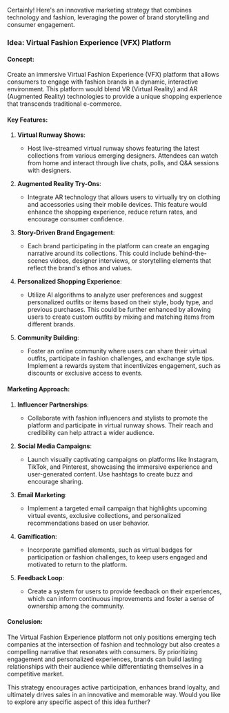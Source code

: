 Certainly! Here's an innovative marketing strategy that combines technology and fashion, leveraging the power of brand storytelling and consumer engagement.

### Idea: Virtual Fashion Experience (VFX) Platform

#### Concept:
Create an immersive Virtual Fashion Experience (VFX) platform that allows consumers to engage with fashion brands in a dynamic, interactive environment. This platform would blend VR (Virtual Reality) and AR (Augmented Reality) technologies to provide a unique shopping experience that transcends traditional e-commerce.

#### Key Features:

1. **Virtual Runway Shows**:
   - Host live-streamed virtual runway shows featuring the latest collections from various emerging designers. Attendees can watch from home and interact through live chats, polls, and Q&A sessions with designers.

2. **Augmented Reality Try-Ons**:
   - Integrate AR technology that allows users to virtually try on clothing and accessories using their mobile devices. This feature would enhance the shopping experience, reduce return rates, and encourage consumer confidence.

3. **Story-Driven Brand Engagement**:
   - Each brand participating in the platform can create an engaging narrative around its collections. This could include behind-the-scenes videos, designer interviews, or storytelling elements that reflect the brand's ethos and values.

4. **Personalized Shopping Experience**:
   - Utilize AI algorithms to analyze user preferences and suggest personalized outfits or items based on their style, body type, and previous purchases. This could be further enhanced by allowing users to create custom outfits by mixing and matching items from different brands.

5. **Community Building**:
   - Foster an online community where users can share their virtual outfits, participate in fashion challenges, and exchange style tips. Implement a rewards system that incentivizes engagement, such as discounts or exclusive access to events.

#### Marketing Approach:

1. **Influencer Partnerships**:
   - Collaborate with fashion influencers and stylists to promote the platform and participate in virtual runway shows. Their reach and credibility can help attract a wider audience.

2. **Social Media Campaigns**:
   - Launch visually captivating campaigns on platforms like Instagram, TikTok, and Pinterest, showcasing the immersive experience and user-generated content. Use hashtags to create buzz and encourage sharing.

3. **Email Marketing**:
   - Implement a targeted email campaign that highlights upcoming virtual events, exclusive collections, and personalized recommendations based on user behavior.

4. **Gamification**:
   - Incorporate gamified elements, such as virtual badges for participation or fashion challenges, to keep users engaged and motivated to return to the platform.

5. **Feedback Loop**:
   - Create a system for users to provide feedback on their experiences, which can inform continuous improvements and foster a sense of ownership among the community.

#### Conclusion:
The Virtual Fashion Experience platform not only positions emerging tech companies at the intersection of fashion and technology but also creates a compelling narrative that resonates with consumers. By prioritizing engagement and personalized experiences, brands can build lasting relationships with their audience while differentiating themselves in a competitive market. 

This strategy encourages active participation, enhances brand loyalty, and ultimately drives sales in an innovative and memorable way. Would you like to explore any specific aspect of this idea further?